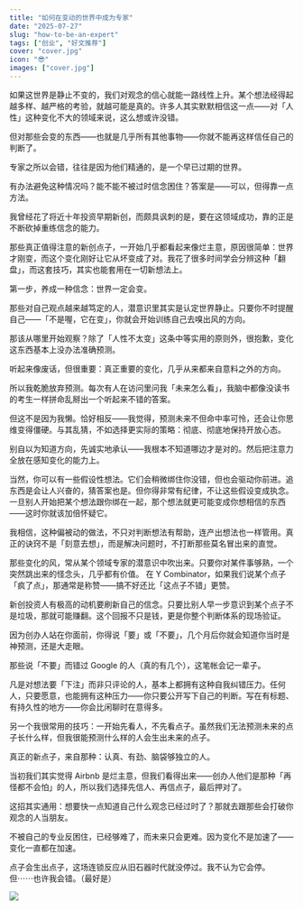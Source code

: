 ```yaml
---
title: "如何在变动的世界中成为专家"
date: "2025-07-27"
slug: "how-to-be-an-expert"
tags: ["创业", "好文推荐"]
cover: "cover.jpg"
icon: "😎"
images: ["cover.jpg"]
---
```

如果这世界是静止不变的，我们对观念的信心就能一路线性上升。某个想法经得起越多样、越严格的考验，就越可能是真的。许多人其实默默相信这一点——对「人性」这种变化不大的领域来说，这么想或许没错。



但对那些会变的东西——也就是几乎所有其他事物——你就不能再这样信任自己的判断了。



专家之所以会错，往往是因为他们精通的，是一个早已过期的世界。



有办法避免这种情况吗？能不能不被过时信念困住？答案是——可以，但得靠一点方法。



我曾经花了将近十年投资早期新创，而颇具讽刺的是，要在这领域成功，靠的正是不断砍掉重练信念的能力。



那些真正值得注意的新创点子，一开始几乎都看起来像烂主意，原因很简单：世界才刚变，而这个变化刚好让它从坏变成了对。我花了很多时间学会分辨这种「翻盘」，而这套技巧，其实也能套用在一切新想法上。



第一步，养成一种信念：世界一定会变。



那些对自己观点越来越笃定的人，潜意识里其实是认定世界静止。只要你不时提醒自己——「不是喔，它在变」，你就会开始训练自己去嗅出风的方向。



那该从哪里开始观察？除了「人性不太变」这条中等实用的原则外，很抱歉，变化这东西基本上没办法准确预测。



听起来像废话，但很重要：真正重要的变化，几乎从来都来自意料之外的方向。



所以我乾脆放弃预测。每次有人在访问里问我「未来怎么看」，我脑中都像没读书的考生一样拼命乱掰出一个听起来不错的答案。



但这不是因为我懒。恰好相反——我觉得，预测未来不但命中率可怜，还会让你思维变得僵硬。与其乱猜，不如选择更实际的策略：彻底、彻底地保持开放心态。



别自以为知道方向，先诚实地承认——我根本不知道哪边才是对的。然后把注意力全放在感知变化的能力上。



当然，你可以有一些假设性想法。它们会稍微绑住你没错，但也会驱动你前进。追东西是会让人兴奋的，猜答案也是。但你得非常有纪律，不让这些假设变成执念。
一旦别人开始把某个想法跟你绑在一起，那个想法就更可能变成你想相信的东西——这时你就该加倍怀疑它。



我相信，这种偏被动的做法，不只对判断想法有帮助，连产出想法也一样管用。真正的诀窍不是「刻意去想」，而是解决问题时，不打断那些莫名冒出来的直觉。



那些变化的风，常从某个领域专家的潜意识中吹出来。只要你对某件事够熟，一个突然跳出来的怪念头，几乎都有价值。
在 Y Combinator，如果我们说某个点子「疯了点」，那通常是称赞——搞不好还比「这点子不错」更赞。



新创投资人有极高的动机要刷新自己的信念。只要比别人早一步意识到某个点子不是垃圾，那就可能赚翻。这个回报不只是钱，更是你整个判断体系的现场验证。



因为创办人站在你面前，你得说「要」或「不要」，几个月后你就会知道你当时是神预测，还是大走眼。



那些说「不要」而错过 Google 的人（真的有几个），这笔帐会记一辈子。



凡是对想法要「下注」而非只评论的人，基本上都拥有这种自我纠错压力。任何人，只要愿意，也能拥有这种压力——你只要公开写下自己的判断。写在有标题、有持久性的地方——你会比闲聊时在意得多。



另一个我很常用的技巧：一开始先看人，不先看点子。虽然我们无法预测未来的点子长什么样，但我很能预测什么样的人会生出未来的点子。



真正的新点子，来自那种：认真、有劲、脑袋够独立的人。



当初我们其实觉得 Airbnb 是烂主意，但我们看得出来——创办人他们是那种「再怪都不会怕」的人，所以我们选择先信人、再信点子，最后押对了。



这招其实通用：想要快一点知道自己什么观念已经过时了？那就去跟那些会打破你观念的人当朋友。



不被自己的专业反困住，已经够难了，而未来只会更难。因为变化不是加速了——变化一直都在加速。



点子会生出点子，这场连锁反应从旧石器时代就没停过。我不认为它会停。
但⋯⋯也许我会错。（最好是）




![](https://prod-files-secure.s3.us-west-2.amazonaws.com/112d0858-5090-4d34-a606-b75eb8d65fd2/46476355-9cf3-4e99-9b7a-3531bc426380/1000202064.png?X-Amz-Algorithm=AWS4-HMAC-SHA256&X-Amz-Content-Sha256=UNSIGNED-PAYLOAD&X-Amz-Credential=ASIAZI2LB466YJORAH45%2F20250728%2Fus-west-2%2Fs3%2Faws4_request&X-Amz-Date=20250728T151606Z&X-Amz-Expires=3600&X-Amz-Security-Token=IQoJb3JpZ2luX2VjEGcaCXVzLXdlc3QtMiJIMEYCIQCW%2B1emQf05s4ZTJHjpZaLV16lZGQ4mLJlJ3o5KT1NwOgIhAJmsUoW3QZ2b6hsCyYUo2uCkFRQey9bbHKUHBPslHrEvKogECJD%2F%2F%2F%2F%2F%2F%2F%2F%2F%2FwEQABoMNjM3NDIzMTgzODA1IgxkF9b85X7%2FpQiyVoIq3ANLPE1wpE02qRluWp9zRT4DxYYqCRCvC%2B0Ae%2BY2eCtIA4%2Fe9Sx37Z6OuW33CfVgSyXqdyWE6Jl%2FbyiUpOGYVfzVOM6YFwpiZZTjQF2bsXRLf%2Bo9iyDH42XV9cdO7DS4pNNongZy375m%2BYg2TQj9F080vG3kCDWxHH%2FakLrFp5QbgYbDdctjvEH%2FjFOY77neLhNlbnjeGltCf4QD6GZpzMNsoFT0B7LVQXFH8hxp1hcklFeiWx4uWls1Osjm%2Bl0JEX37eel1cM5hRvmlEfxUbuP84RsaT0Es5zWvobrAuinIZWv8vGziiugFxUNgI1%2B9ffHvqTYvI1PIOLfjC90i3J%2FiQ2OppQZhnL18lN9HixNvadwPn51f%2FKAPrhWuh43ETkHf61JkXDHZyE8Ee4bveDKiVpMZ1YX6rG0ChVzw54F1%2BGF3Djt%2FpD%2Bf31iUH9I0SVRk7zjuBKAU1iNoRxJ%2FDF2IYnQLtmDWw%2FuhDBZ5u7pXHk%2BAVrVs4ulA3ZYyop4FV%2Fthv4O2ekMvSZ8w%2Bqq9MQsz8cYsd3nO5nuZS%2FTg0Eh5Q7YXkTIWkXHEY8ng0AIXiMDx3lytPR89K9lk8BWOQAEM6Sbx5DBnqJqU32H3ABvUe%2BCfZVatFk1sSa4QvzCIpJ7EBjqkARmZoP%2F78WwvMN13TSOc5PPFQNjesmpm0LPCB8AM4NrammhfPYBo%2Bv3so%2BjzhxufN9Oh9DIo%2FgPtoXFDefrthXzZQ%2BVR4Myr8q%2FXS5NJzPbVOCBhYZISlopcUBcmoRV0Bv8rIeGaAppx64QQv%2BU6%2BAz7Wrlc7bmpMb5e1%2Bjz8Lg%2BxUygRzaPL6OgjAkrFO8eIAKdAPOmrgkQcvK%2B46i3wWLM0IMe&X-Amz-Signature=51f4d0d20638b933c66907d604b74c3e539ff6db19ff635e83cc499d0c107477&X-Amz-SignedHeaders=host&x-amz-checksum-mode=ENABLED&x-id=GetObject)

